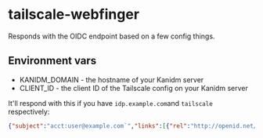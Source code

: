 # tailscale-webfinger

Responds with the OIDC endpoint based on a few config things.

## Environment vars

- KANIDM_DOMAIN - the hostname of your Kanidm server
- CLIENT_ID - the client ID of the Tailscale config on your Kanidm server

It'll respond with this if you have `idp.example.com`and `tailscale` respectively:

```json
{"subject":"acct:user@example.com`","links":[{"rel":"http://openid.net/specs/connect/1.0/issuer","href":"https://idp.example.com/oauth2/openid/tailscale/.well-known/openid-configuration"}]}
```
